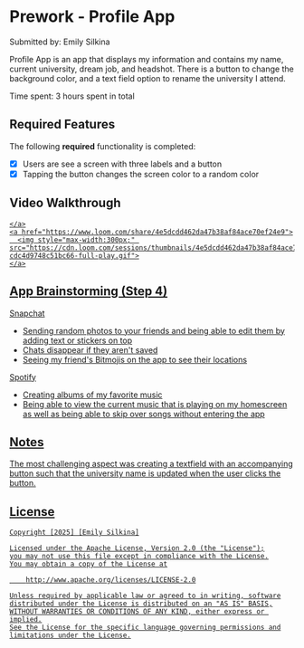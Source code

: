 # Prework - Profile App

Submitted by: Emily Silkina

Profile App is an app that displays my information and contains my name, current university, dream job, and headshot. There is a button to change the background color, 
and a text field option to rename the university I attend.

Time spent: 3 hours spent in total

## Required Features

The following **required** functionality is completed:

- [x] Users are see a screen with three labels and a button
- [x] Tapping the button changes the screen color to a random color
 
## Video Walkthrough

<div>
    <a href="https://www.loom.com/share/4e5dcdd462da47b38af84ace70ef24e9">
     
    </a>
    <a href="https://www.loom.com/share/4e5dcdd462da47b38af84ace70ef24e9">
      <img style="max-width:300px;" src="https://cdn.loom.com/sessions/thumbnails/4e5dcdd462da47b38af84ace70ef24e9-cdc4d9748c51bc66-full-play.gif">
    </a>
  </div>


## App Brainstorming (Step 4)

Snapchat
- Sending random photos to your friends and being able to edit them by adding text or stickers on top
- Chats disappear if they aren't saved
- Seeing my friend's Bitmojis on the app to see their locations

Spotify
- Creating albums of my favorite music
- Being able to view the current music that is playing on my homescreen as well as being able to skip over songs without entering the app

## Notes

The most challenging aspect was creating a textfield with an accompanying button such that the university name is updated when the user clicks the button.

## License

    Copyright [2025] [Emily Silkina]

    Licensed under the Apache License, Version 2.0 (the "License");
    you may not use this file except in compliance with the License.
    You may obtain a copy of the License at

        http://www.apache.org/licenses/LICENSE-2.0

    Unless required by applicable law or agreed to in writing, software
    distributed under the License is distributed on an "AS IS" BASIS,
    WITHOUT WARRANTIES OR CONDITIONS OF ANY KIND, either express or implied.
    See the License for the specific language governing permissions and
    limitations under the License.
